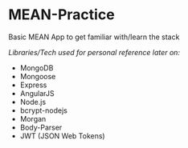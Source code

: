 # MEAN-Practice
Basic MEAN App to get familiar with/learn the stack

*Libraries/Tech used for personal reference later on:*
- MongoDB
- Mongoose
- Express
- AngularJS
- Node.js
- bcrypt-nodejs
- Morgan
- Body-Parser
- JWT (JSON Web Tokens)
